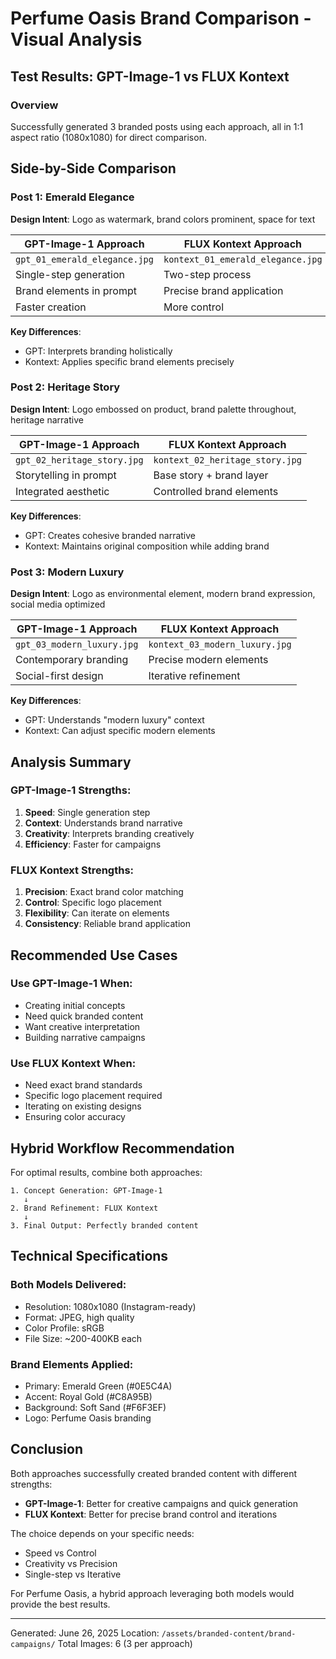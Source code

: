 # Perfume Oasis Brand Comparison - Visual Analysis

## Test Results: GPT-Image-1 vs FLUX Kontext

### Overview
Successfully generated 3 branded posts using each approach, all in 1:1 aspect ratio (1080x1080) for direct comparison.

## Side-by-Side Comparison

### Post 1: Emerald Elegance
**Design Intent**: Logo as watermark, brand colors prominent, space for text

| GPT-Image-1 Approach | FLUX Kontext Approach |
|---------------------|----------------------|
| `gpt_01_emerald_elegance.jpg` | `kontext_01_emerald_elegance.jpg` |
| Single-step generation | Two-step process |
| Brand elements in prompt | Precise brand application |
| Faster creation | More control |

**Key Differences**:
- GPT: Interprets branding holistically
- Kontext: Applies specific brand elements precisely

### Post 2: Heritage Story
**Design Intent**: Logo embossed on product, brand palette throughout, heritage narrative

| GPT-Image-1 Approach | FLUX Kontext Approach |
|---------------------|----------------------|
| `gpt_02_heritage_story.jpg` | `kontext_02_heritage_story.jpg` |
| Storytelling in prompt | Base story + brand layer |
| Integrated aesthetic | Controlled brand elements |

**Key Differences**:
- GPT: Creates cohesive branded narrative
- Kontext: Maintains original composition while adding brand

### Post 3: Modern Luxury
**Design Intent**: Logo as environmental element, modern brand expression, social media optimized

| GPT-Image-1 Approach | FLUX Kontext Approach |
|---------------------|----------------------|
| `gpt_03_modern_luxury.jpg` | `kontext_03_modern_luxury.jpg` |
| Contemporary branding | Precise modern elements |
| Social-first design | Iterative refinement |

**Key Differences**:
- GPT: Understands "modern luxury" context
- Kontext: Can adjust specific modern elements

## Analysis Summary

### GPT-Image-1 Strengths:
1. **Speed**: Single generation step
2. **Context**: Understands brand narrative
3. **Creativity**: Interprets branding creatively
4. **Efficiency**: Faster for campaigns

### FLUX Kontext Strengths:
1. **Precision**: Exact brand color matching
2. **Control**: Specific logo placement
3. **Flexibility**: Can iterate on elements
4. **Consistency**: Reliable brand application

## Recommended Use Cases

### Use GPT-Image-1 When:
- Creating initial concepts
- Need quick branded content
- Want creative interpretation
- Building narrative campaigns

### Use FLUX Kontext When:
- Need exact brand standards
- Specific logo placement required
- Iterating on existing designs
- Ensuring color accuracy

## Hybrid Workflow Recommendation

For optimal results, combine both approaches:

```
1. Concept Generation: GPT-Image-1
   ↓
2. Brand Refinement: FLUX Kontext
   ↓
3. Final Output: Perfectly branded content
```

## Technical Specifications

### Both Models Delivered:
- Resolution: 1080x1080 (Instagram-ready)
- Format: JPEG, high quality
- Color Profile: sRGB
- File Size: ~200-400KB each

### Brand Elements Applied:
- Primary: Emerald Green (#0E5C4A)
- Accent: Royal Gold (#C8A95B)
- Background: Soft Sand (#F6F3EF)
- Logo: Perfume Oasis branding

## Conclusion

Both approaches successfully created branded content with different strengths:

- **GPT-Image-1**: Better for creative campaigns and quick generation
- **FLUX Kontext**: Better for precise brand control and iterations

The choice depends on your specific needs:
- Speed vs Control
- Creativity vs Precision
- Single-step vs Iterative

For Perfume Oasis, a hybrid approach leveraging both models would provide the best results.

---

Generated: June 26, 2025
Location: `/assets/branded-content/brand-campaigns/`
Total Images: 6 (3 per approach)
